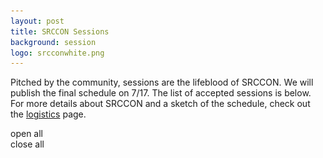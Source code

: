 ```yaml
---
layout: post
title: SRCCON Sessions
background: session
logo: srcconwhite.png
---
```


<p class="bodybig">Pitched by the community, sessions are the lifeblood of SRCCON. We will publish the final schedule on 7/17.  The list of accepted sessions is below. For more details about SRCCON and a sketch of the schedule, check out the <a href="/logistics">logistics</a> page.</p>

<div id="togglebuttons">
    <div id="show">open all</div>
    <div id="hide">close all</div>
</div>

<div id="proposals">
    <!-- Paste the markdowned tables here -->
</div>


<script type="text/javascript" src="/media/js/tabletop.js"></script>
<script type="text/javascript">
// spinner
$('<div id="preload"></div>').html('<h3><img src="/media/img/ajax-loader.gif" alt="loading data" /> Processing Sessions</h3>').prependTo($('#proposals'));

window.onload = function() { init() };

function init() {
    // use tabletop.js to get latest submissions
    var public_spreadshseet_url = 'https://docs.google.com/spreadsheets/d/1_YQAy2uBtsLLXrLqW5uIrmoUy5mtnFWqDmxl64m9AXE/pubhtml',
        tabletop = Tabletop.init({
            key: public_spreadshseet_url,
            callback: showInfo
        });

    function showInfo() {
        var hack_li,
            suffix,
            twitterLinks;

        // remove spinner
        $('#preload').hide();

        // create list items from each record from spreadsheet
        $.each(tabletop.sheets("Sheet1").all(), function(i, proposal) {
            twitterLinks = formatTwitterLinks(proposal.twitterhandles);

            hack_li = '<li>';
            // session title
            hack_li += '<h4 class="title subjectline" id="p'+ proposal.id +'"><img src="/media/img/triangle.png">' + formatPrettyText(proposal.sessiontitle) + '<span class="proposalauthor"> | ' + proposal.responseidentifier + '</span></h4>';
            // session details
            hack_li += '<div class="detailbox">';
            // session description
            hack_li += '<p class="description">' + formatMultiline(formatPrettyText(proposal.shortdescription)) + '</p>';
            // session who this is for
            hack_li += '<p><b>Who is this session for?</b> ' + formatPrettyText(proposal.whoisthissessionfor) + '</p>';
            // session leader twitter links
            hack_li += '<p>';
            if (twitterLinks.length) {
                suffix = (twitterLinks.length > 1) ? 's' : '';
                hack_li += '<b>Session leader'+suffix+' on Twitter:</b> ' + twitterLinks.join(', ') + ' | ';
            }
            // session permalink
            hack_li += '<span class="permalink"><a href="#p'+ proposal.id +'">permalink for this proposal</a></span></p>';
            hack_li += '</div></li>';

            $(hack_li).appendTo("#proposals");
        });

        // if page loaded from permalink, automatically expand
        // record's details and scroll down the page to it
        if (window.location.hash) {
            var hash = window.location.hash.substring(1),
                $target = $('#'+hash);

            $('html, body').animate({
              scrollTop: $($target).offset().top-100
            }, 200);

            $target.next().show();
            $target.find('img').toggleClass('flipup');
        }

        // let people open/close all records at once
        $('#togglebuttons').show();
    }
}

// utilities for formatting proposal text
var newlines = new RegExp('\\n', 'g');
var formatMultiline = function(str) {
    return str.replace(newlines,'<br>');
}
var formatPrettyText = function(str) {
    return str
        /* opening singles */
        .replace(/(^|[-\u2014\s(\["])'/g, "$1\u2018")
        /* closing singles & apostrophes */
        .replace(/'/g, "\u2019")
        /* opening doubles */
        .replace(/(^|[-\u2014/\[(\u2018\s])"/g, "$1\u201c")
        /* closing doubles */
        .replace(/"/g, "\u201d")
        /* em-dashes */
        .replace(/--/g, "\u2014");
}
var formatTwitterLinks = function(handles) {
    var twitterLinks = [];

    if (handles) {
        var handleList = handles.split(','),
            cleanHandle;

        $.each(handleList, function(i, handle) {
            cleanHandle = $.trim(handle).replace('@','');
            twitterLinks.push('<a href="https://twitter.com/'+cleanHandle+'">@'+cleanHandle+'</a>');
        })
    }

    return twitterLinks;
}

// add click listeners for elements that may not exist yet
$('.article_body').on('click', '.subjectline', function() {
    var d = $(this).next();
    d.slideToggle('fast');
    $("img", this).toggleClass('flipup');
});
$('.article_body').on('click', '#show', function() {
    $('.detailbox').slideDown('fast');
    $('#show').hide();
    $('#hide').show();
    $('.subjectline img').addClass('flipup');
});
$('.article_body').on('click', '#hide', function() {
    $('.detailbox').slideUp('fast');
    $('#show').show();
    $('#hide').hide();
    $('.subjectline img').removeClass('flipup');
});
</script>
